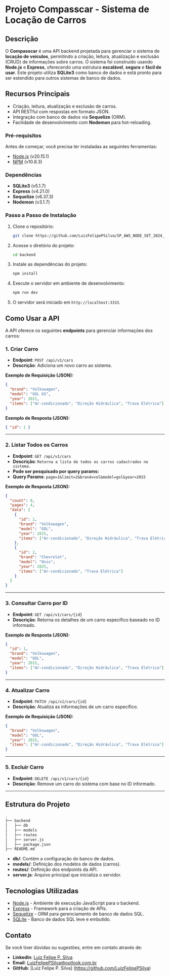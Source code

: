 # Projeto Compasscar - Sistema de Locação de Carros

## Descrição
O **Compasscar** é uma API backend projetada para gerenciar o sistema de **locação de veículos**, permitindo a criação, leitura, atualização e exclusão (CRUD) de informações sobre carros. O sistema foi construído usando **Node.js** e **Express**, oferecendo uma estrutura **escalável**, **segura** e **fácil de usar**. Este projeto utiliza **SQLite3** como banco de dados e está pronto para ser estendido para outros sistemas de banco de dados.

## Recursos Principais
- Criação, leitura, atualização e exclusão de carros.
- API RESTful com respostas em formato JSON.
- Integração com banco de dados via **Sequelize** (ORM).
- Facilidade de desenvolvimento com **Nodemon** para hot-reloading.


### Pré-requisitos
Antes de começar, você precisa ter instaladas as seguintes ferramentas:

- [Node.js](https://nodejs.org/en/download/) (v20.15.1)
- [NPM](https://www.npmjs.com/get-npm) (v10.8.3)
  
### Dependências
- **SQLite3** (v5.1.7)
- **Express** (v4.21.0)
- **Sequelize** (v6.37.3)
- **Nodemon** (v3.1.7)

### Passo a Passo de Instalação

1. Clone o repositório:
   ```bash
   git clone https://github.com/LuizFelipePSilva/SP_AWS_NODE_SET_2024_DESAFIO_1
   ```

2. Acesse o diretório do projeto:
   ```bash
   cd backend
   ```

3. Instale as dependências do projeto:
   ```bash
   npm install 
   ```

4. Execute o servidor em ambiente de desenvolvimento:
   ```bash
   npm run dev
   ```

5. O servidor será iniciado em `http://localhost:3333`.

## Como Usar a API

A API oferece os seguintes **endpoints** para gerenciar informações dos carros:

### 1. Criar Carro

- **Endpoint**: `POST /api/v1/cars`
- **Descrição**: Adiciona um novo carro ao sistema.

  
**Exemplo de Requisição (JSON):**
```json
{
  "brand": "Volkswagen",
  "model": "GOL G5",
  "year": 2021,
  "items": ["Ar-condicionado", "Direção Hidráulica", "Trava Elétrica"]
}
```

**Exemplo de Resposta (JSON):**
```json
{ "id": 1 }
```

---

### 2. Listar Todos os Carros

- **Endpoint**: `GET /api/v1/cars`
- **Descrição**: `Retorna a lista de todos os carros cadastrados no sistema.`
- **Pode ser pesquisado por query params:**
- **Query Params**: `page=1&limit=2&brand=vol&model=gol&year=2015`

**Exemplo de Resposta (JSON):**
```json
{
  "count": 8,
  "pages": 4,
  "data": [
    {
      "id": 1,
      "brand": "Volkswagen",
      "model": "GOL",
      "year": 2015,
      "items": ["Ar-condicionado", "Direção Hidráulica", "Trava Elétrica"]
    },
    {
      "id": 2,
      "brand": "Chevrolet",
      "model": "Onix",
      "year": 2025,
      "items": ["Ar-condicionado", "Trava Elétrica"]
    }
  ]
}
```

---

### 3. Consultar Carro por ID

- **Endpoint**: `GET /api/v1/cars/{id}`
- **Descrição**: Retorna os detalhes de um carro específico baseado no ID informado.

**Exemplo de Resposta (JSON):**
```json
{
  "id": 1,
  "brand": "Volkswagen",
  "model": "GOL",
  "year": 2015,
  "items": ["Ar-condicionado", "Direção Hidráulica", "Trava Elétrica"]
}
```

---

### 4. Atualizar Carro

- **Endpoint**: `PATCH /api/v1/cars/{id}`
- **Descrição**: Atualiza as informações de um carro específico.

**Exemplo de Requisição (JSON):**
```json
{
  "brand": "Volkswagen",
  "model": "GOL",
  "year": 2015,
  "items": ["Ar-condicionado", "Direção Hidráulica", "Trava Elétrica"]
}
```

---

### 5. Excluir Carro

- **Endpoint**: `DELETE /api/v1/cars/{id}`
- **Descrição**: Remove um carro do sistema com base no ID informado.


---

## Estrutura do Projeto

```bash
.
├── backend
│   ├── db
│   ├── models
│   ├── routes
│   ├── server.js
│   ├── package.json
├── README.md
```

- **db/**: Contém a configuração do banco de dados.
- **models/**: Definição dos modelos de dados (carros).
- **routes/**: Definição dos endpoints da API.
- **server.js**: Arquivo principal que inicializa o servidor.

## Tecnologias Utilizadas
- [Node.js](https://nodejs.org/) - Ambiente de execução JavaScript para o backend.
- [Express](https://expressjs.com/) - Framework para a criação de APIs.
- [Sequelize](https://sequelize.org/) - ORM para gerenciamento de banco de dados SQL.
- [SQLite](https://www.sqlite.org/) - Banco de dados SQL leve e embutido.



## Contato
Se você tiver dúvidas ou sugestões, entre em contato através de:

- **LinkedIn**: [Luiz Felipe P. Silva](https://www.linkedin.com/in/luizfelipepsilva/)
- **Email**: [LuizFelipePSilva@outlook.com.br](mailto:LuizFelipePSilva@outlook.com.br)
- **GitHub**: [Luiz Felipe P. Silva] (https://github.com/LuizFelipePSilva)




